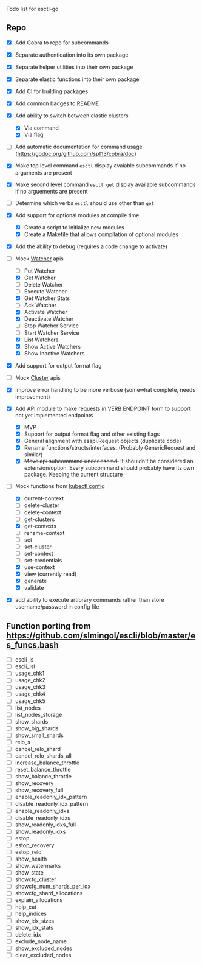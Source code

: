 Todo list for esctl-go
## Repo 
- [x] Add Cobra to repo for subcommands
- [x] Separate authentication into its own package
- [x] Separate helper utilities into their own package
- [x] Separate elastic functions into their own package
- [x] Add CI for building packages
- [x] Add common badges to README
- [x] Add ability to switch between elastic clusters
  * [x] Via command
  * [x] Via flag
- [ ] Add automatic documentation for command usage (https://godoc.org/github.com/spf13/cobra/doc)
- [x] Make top level command `esctl` display avaiable subcommands if no
  arguments are present
- [x] Make second level command `esctl get` display available subcommands if no
  arguements are present
- [ ] Determine which verbs `esctl` should use other than `get`
- [x] Add support for optional modules at compile time
  * [x] Create a script to initialize new modules
  * [x] Create a Makefile that allows compilation of optional modules
- [x] Add the ability to debug (requires a code change to activate)
- [ ] Mock [Watcher](https://www.elastic.co/guide/en/elasticsearch/reference/current/watcher-api.html) apis
  - [ ] Put Watcher
  - [x] Get Watcher
  - [ ] Delete Watcher
  - [ ] Execute Watcher
  - [x] Get Watcher Stats
  - [ ] Ack Watcher
  - [x] Activate Watcher
  - [x] Deactivate Watcher
  - [ ] Stop Watcher Service
  - [ ] Start Watcher Service
  - [x] List Watchers
  - [x] Show Active Watchers
  - [x] Show Inactive Watchers
- [x] Add support for output format flag
- [ ] Mock [Cluster](https://www.elastic.co/guide/en/elasticsearch/reference/current/cluster.html) apis
- [x] Improve error handling to be more verbose (somewhat complete, needs
  improvement)
- [x] Add API module to make requests in VERB ENDPOINT form to support not yet implemented endpoints
   * [x] MVP
   * [x] Support for output format flag and other existing flags
   * [x] General alignment with esapi.Request objects (duplicate code)
   * [x] Rename functions/structs/interfaces. (Probably GenericRequest and
     similar)
   * [x] ~~Move api subcommand under escmd.~~ It shouldn't be considered an
     extension/option. Every subcommand should probably have its own package.
     Keeping the current structure
- [ ] Mock functions from [kubectl
  config](https://kubernetes.io/docs/reference/generated/kubectl/kubectl-commands#config)
   * [x] current-context
   * [ ] delete-cluster
   * [ ] delete-context
   * [ ] get-clusters
   * [x] get-contexts
   * [ ] rename-context
   * [ ] set
   * [ ] set-cluster
   * [ ] set-context
   * [ ] set-credentials
   * [x] use-context
   * [x] view (currently read)
   * [x] generate
   * [x] validate
- [x] add ability to execute artibrary commands rather than store
  username/password in config file


## Function porting from https://github.com/slmingol/escli/blob/master/es_funcs.bash
- [ ] escli_ls
- [ ] escli_lsl
- [ ] usage_chk1
- [ ] usage_chk2
- [ ] usage_chk3
- [ ] usage_chk4
- [ ] usage_chk5
- [ ] list_nodes
- [ ] list_nodes_storage
- [ ] show_shards
- [ ] show_big_shards
- [ ] show_small_shards
- [ ] relo_s
- [ ] cancel_relo_shard
- [ ] cancel_relo_shards_all
- [ ] increase_balance_throttle
- [ ] reset_balance_throttle
- [ ] show_balance_throttle
- [ ] show_recovery
- [ ] show_recovery_full
- [ ] enable_readonly_idx_pattern
- [ ] disable_readonly_idx_pattern
- [ ] enable_readonly_idxs
- [ ] disable_readonly_idxs
- [ ] show_readonly_idxs_full
- [ ] show_readonly_idxs
- [ ] estop
- [ ] estop_recovery
- [ ] estop_relo
- [ ] show_health
- [ ] show_watermarks
- [ ] show_state
- [ ] showcfg_cluster
- [ ] showcfg_num_shards_per_idx
- [ ] showcfg_shard_allocations
- [ ] explain_allocations
- [ ] help_cat
- [ ] help_indices
- [ ] show_idx_sizes
- [ ] show_idx_stats
- [ ] delete_idx
- [ ] exclude_node_name
- [ ] show_excluded_nodes
- [ ] clear_excluded_nodes
